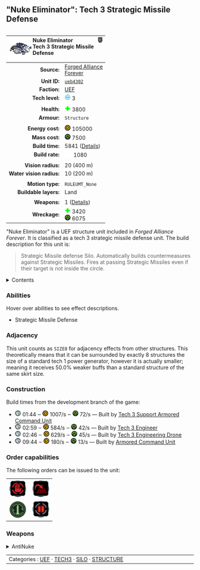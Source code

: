 "Nuke Eliminator": Tech 3 Strategic Missile Defense
----
<table align="right">
    <thead>
        <tr>
            <th align="left" colspan="2">
                <img align="left" src="icons/units/UEB4302_icon.png" title="Nuke Eliminator unit icon" /><img align="right" src="icons/strategicicons/icon_structure3_antimissile_rest.png" title="icon_structure3_antimissile" />Nuke Eliminator<br />Tech 3 Strategic Missile Defense
            </th>
        </tr>
    </thead>
    <tbody>
        <tr>
            <td align="right"><strong>Source:</strong></td>
            <td><a href="Forged Alliance Forever">Forged Alliance<br />Forever</a></td>
        </tr>
        <tr>
            <td align="right"><strong>Unit ID:</strong></td>
            <td><a href="https://github.com/FAForever/fa/D:/faf-development/fa/units/UEB4302/UEB4302_unit.bp"><code>ueb4302</code></a></td>
        </tr>
        <tr>
            <td align="right"><strong>Faction:</strong></td>
            <td><a href="_categories.UEF">UEF</a></td>
        </tr>
        <tr>
            <td align="right"><strong>Tech level:</strong></td>
            <td><img src="icons/T3.png" title="Tech 3" /> 3</td>
        </tr>
        <tr><td align="center" colspan="2"></td></tr>
        <tr>
            <td align="right"><strong>Health:</strong></td>
            <td><img src="icons/health.png" title="Health" /> 3800</td>
        </tr>
        <tr>
            <td align="right"><strong>Armour:</strong></td>
            <td><code>Structure</code></td>
        </tr>
        <tr><td align="center" colspan="2"></td></tr>
        <tr>
            <td align="right"><strong>Energy cost:</strong></td>
            <td><img src="icons/energy.png" title="Energy" /> 105000</td>
        </tr>
        <tr>
            <td align="right"><strong>Mass cost:</strong></td>
            <td><img src="icons/mass.png" title="Mass" /> 7500</td>
        </tr>
        <tr>
            <td align="right"><strong>Build time:</strong></td>
            <td>5841 (<a href="#construction">Details</a>)</td>
        </tr>
        <tr>
            <td align="right"><strong>Build rate:</strong></td>
            <td><img src="icons/build.png" title="Build" /> 1080</td>
        </tr>
        <tr><td align="center" colspan="2"></td></tr>
        <tr>
            <td align="right"><strong>Vision radius:</strong></td>
            <td> <span title="0.40 km, 0.25 mi">20 (400 m)</span></td>
        </tr>
        <tr>
            <td align="right"><strong>Water vision radius:</strong></td>
            <td> <span title="0.20 km, 0.12 mi">10 (200 m)</span></td>
        </tr>
        <tr><td align="center" colspan="2"></td></tr>
        <tr>
            <td align="right"><strong>Motion type:</strong></td>
            <td><code>RULEUMT_None</code></td>
        </tr>
        <tr>
            <td align="right"><strong>Buildable layers:</strong></td>
            <td>Land</td>
        </tr>
        <tr><td align="center" colspan="2"></td></tr>
        <tr>
            <td align="right"><strong>Weapons:</strong></td>
            <td>1 (<a href="#weapons">Details</a>)</td>
        </tr>
        <tr>
            <td align="right"><strong>Wreckage:</strong></td>
            <td><img src="icons/health.png" title="Health" /> 3420<br /><img src="icons/mass.png" title="Mass" /> 6075</td>
        </tr>
    </tbody>
</table>

"Nuke Eliminator" is a UEF structure unit included in *Forged Alliance Forever*.
It is classified as a tech 3 strategic missile defense unit.
The build description for this unit is:

<blockquote>Strategic Missile defense Silo. Automatically builds countermeasures against Strategic Missiles. Fires at passing Strategic Missiles even if their target is not inside the circle.</blockquote>

<details>
<summary>Contents</summary>

1. – <a href="#abilities">Abilities</a>
2. – <a href="#adjacency">Adjacency</a>
3. – <a href="#construction">Construction</a>
4. – <a href="#order-capabilities">Order capabilities</a>
5. – <a href="#weapons">Weapons</a>
</details>

### Abilities
Hover over abilities to see effect descriptions.

* <span title="Can target strategic missile projectiles">Strategic Missile Defense</span>

### Adjacency
This unit counts as `SIZE8` for adjacency effects from other structures. This theoretically means that it can be surrounded by exactly 8 structures the size of a standard tech 1 power generator, however it is actually smaller; meaning it receives 50.0% weaker buffs than a standard structure of the same skirt size. 

### Construction
Build times from the development branch of the game:
* <img src="icons/time.png" title="Time" /> 01:44 ‒ <img src="icons/energy.png" title="Energy" /> 1007/s ‒ <img src="icons/mass.png" title="Mass" /> 72/s — Built by <a href="UEL0301">Tech 3 Support Armored Command Unit</a>
* <img src="icons/time.png" title="Time" /> 02:59 ‒ <img src="icons/energy.png" title="Energy" /> 584/s ‒ <img src="icons/mass.png" title="Mass" /> 42/s — Built by <a href="UEL0309">Tech 3 Engineer</a>
* <img src="icons/time.png" title="Time" /> 02:46 ‒ <img src="icons/energy.png" title="Energy" /> 629/s ‒ <img src="icons/mass.png" title="Mass" /> 45/s — Built by <a href="UEA0003">Tech 3 Engineering Drone</a>
* <img src="icons/time.png" title="Time" /> 09:44 ‒ <img src="icons/energy.png" title="Energy" /> 180/s ‒ <img src="icons/mass.png" title="Mass" /> 13/s — Built by <a href="UEL0001">Armored Command Unit</a>

### Order capabilities
The following orders can be issued to the unit:
<table>
<td><img float="left" src="icons/orders/stop.png" title="Stop" /></td>
<td><img float="left" src="icons/orders/stand-ground.png" title="Fire State" /></td>
<tr>
<td><img float="left" src="icons/orders/silo-build-tactical.png" title="Build Missile
Right-click to toggle Auto-Build" /></td>
<td><img float="left" src="icons/orders/pause.png" title="Pause Construction
Pause/unpause current construction order" /></td>
</table>

### Weapons
<details>
<summary>AntiNuke</summary>
<p>
    <table>
        <tr>
            <td align="right"><strong>Target type:</strong></td>
            <td><code>RULEWTT_Projectile</code><br />(Anti-strategic)</td>
        </tr>
        <tr>
            <td align="right"><strong>Projectile:</strong></td>
            <td><a href="Projectiles#tim-missile-intercerptor-01"><code>TIMMissileIntercerptor01</code></a></td>
        </tr>
        <tr>
            <td align="right"><strong>Damage:</strong></td>
            <td>30000 <span title="Note: This doesn't count some scripted effects.">(<u>?</u>)</span></td>
        </tr>
        <tr>
            <td align="right"><strong>Damage type:</strong></td>
            <td><code>Normal</code></td>
        </tr>
        <tr>
            <td align="right"><strong>Max range:</strong></td>
            <td> <span title="1800 m, 1.12 mi">90 (1.8 km)</span></td>
        </tr>
        <tr>
            <td align="right"><strong>Firing cycle:</strong></td>
            <td>Once every 1.7s <span title="Note: This doesn't count additional delays such as charging, reloading, and others.">(<u>?</u>)</span></td>
        </tr>
        <tr>
            <td align="right"><strong>Projectile storage:</strong></td>
            <td>0/7</td>
        </tr>
    </table>
</p>
</details>


<table align="center">
<td width="1215px">Categories : 
<a href="_categories.UEF">UEF</a> · 
<a href="_categories.TECH3">TECH3</a> · 
<a href="_categories.SILO">SILO</a> · 
<a href="_categories.STRUCTURE">STRUCTURE</a></td>
</table>
